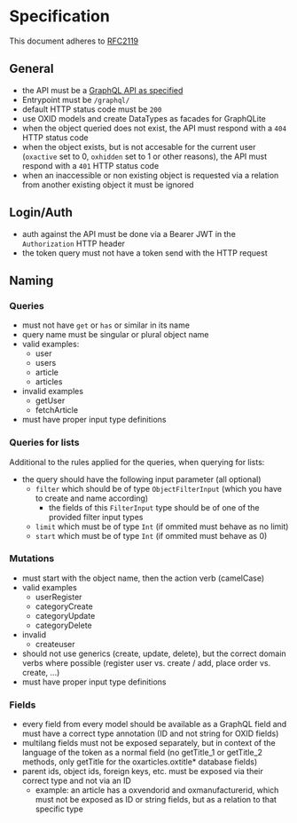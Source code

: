 # Specification

This document adheres to [RFC2119](https://www.ietf.org/rfc/rfc2119.txt)

## General

- the API must be a [GraphQL API as specified](https://www.graphql.org)
- Entrypoint must be `/graphql/`
- default HTTP status code must be `200`
- use OXID models and create DataTypes as facades for GraphQLite
- when the object queried does not exist, the API must respond with a `404` HTTP status code
- when the object exists, but is not accesable for the current user (`oxactive` set to 0, `oxhidden` set to 1 or other reasons), the API must respond with a `401` HTTP status code
- when an inaccessible or non existing object is requested via a relation from another existing object it must be ignored

## Login/Auth

- auth against the API must be done via a Bearer JWT in the `Authorization` HTTP header
- the token query must not have a token send with the HTTP request

## Naming

### Queries

- must not have `get` or `has` or similar in its name
- query name must be singular or plural object name
- valid examples:
  - user
  - users
  - article
  - articles
- invalid examples
  - getUser
  - fetchArticle
- must have proper input type definitions

### Queries for lists

Additional to the rules applied for the queries, when querying for lists:

- the query should have the following input parameter (all optional)
  - `filter` which should be of type `ObjectFilterInput` (which you have to create and name according)
    - the fields of this `FilterInput` type should be of one of the provided filter input types
  - `limit` which must be of type `Int` (if ommited must behave as no limit)
  - `start` which must be of type `Int` (if ommited must behave as 0)

### Mutations

- must start with the object name, then the action verb (camelCase)
- valid examples
  - userRegister
  - categoryCreate
  - categoryUpdate
  - categoryDelete
- invalid
  - createuser
- should not use generics (create, update, delete), but the correct domain verbs where possible (register user vs. create / add, place order vs. create, ...)
- must have proper input type definitions

### Fields
- every field from every model should be available as a GraphQL field and must have a correct type annotation (ID and not string for OXID fields)
- multilang fields must not be exposed separately, but in context of the language of the token as a normal field (no getTitle\_1 or getTitle\_2 methods, only getTitle for the oxarticles.oxtitle\* database fields)
- parent ids, object ids, foreign keys, etc. must be exposed via their correct type and not via an ID
  - example: an article has a oxvendorid and oxmanufacturerid, which must not be exposed as ID or string fields, but as a relation to that specific type
